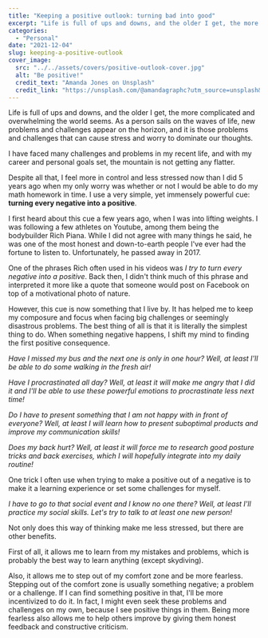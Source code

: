 ```yaml
---
title: "Keeping a positive outlook: turning bad into good"
excerpt: "Life is full of ups and downs, and the older I get, the more complicated and overwhelming the world seems. It seems that the only option to not become overwhelmed is to keep a positive outlook no matter what. In this blog post, I describe my way of doing that: turning every negative into a positive."
categories:
  - "Personal"
date: "2021-12-04"
slug: keeping-a-positive-outlook
cover_image:
  src: "../../assets/covers/positive-outlook-cover.jpg"
  alt: "Be positive!"
  credit_text: "Amanda Jones on Unsplash"
  credit_link: "https://unsplash.com/@amandagraphc?utm_source=unsplash&utm_medium=referral&utm_content=creditCopyText"
---
```


Life is full of ups and downs, and the older I get, the more complicated and overwhelming the world seems. As a person sails on the waves of life, new problems and challenges appear on the horizon, and it is those problems and challenges that can cause stress and worry to dominate our thoughts.

I have faced many challenges and problems in my recent life, and with my career and personal goals set, the mountain is not getting any flatter.

Despite all that, I feel more in control and less stressed now than I did 5 years ago when my only worry was whether or not I would be able to do my math homework in time. I use a very simple, yet immensely powerful cue: **turning every negative into a positive**.

I first heard about this cue a few years ago, when I was into lifting weights. I was following a few athletes on Youtube, among them being the bodybuilder Rich Piana. While I did not agree with many things he said, he was one of the most honest and down-to-earth people I've ever had the fortune to listen to. Unfortunately, he passed away in 2017.

One of the phrases Rich often used in his videos was _I try to turn every negative into a positive_. Back then, I didn't think much of this phrase and interpreted it more like a quote that someone would post on Facebook on top of a motivational photo of nature.

However, this cue is now something that I live by. It has helped me to keep my composure and focus when facing big challenges or seemingly disastrous problems. The best thing of all is that it is literally the simplest thing to do. When something negative happens, I shift my mind to finding the first positive consequence.

_Have I missed my bus and the next one is only in one hour? Well, at least I'll be able to do some walking in the fresh air!_

_Have I procrastinated all day? Well, at least it will make me angry that I did it and I'll be able to use these powerful emotions to procrastinate less next time!_

_Do I have to present something that I am not happy with in front of everyone? Well, at least I will learn how to present suboptimal products and improve my communication skills!_

_Does my back hurt? Well, at least it will force me to research good posture tricks and back exercises, which I will hopefully integrate into my daily routine!_

One trick I often use when trying to make a positive out of a negative is to make it a learning experience or set some challenges for myself.

_I have to go to that social event and I know no one there? Well, at least I'll practice my social skills. Let's try to talk to at least one new person!_

Not only does this way of thinking make me less stressed, but there are other benefits.

First of all, it allows me to learn from my mistakes and problems, which is probably the best way to learn anything (except skydiving).

Also, it allows me to step out of my comfort zone and be more fearless. Stepping out of the comfort zone is usually something negative; a problem or a challenge. If I can find something positive in that, I'll be more incentivized to do it. In fact, I might even seek these problems and challenges on my own, because I see positive things in them. Being more fearless also allows me to help others improve by giving them honest feedback and constructive criticism.
